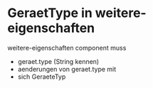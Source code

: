 GeraetType in weitere-eigenschaften
==============

weitere-eigenschaften component muss
- geraet.type (String kennen)
- aenderungen von geraet.type mit
- sich GeraeteTyp